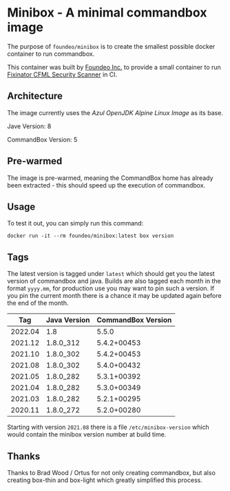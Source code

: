 # Minibox - A minimal commandbox image

The purpose of `foundeo/minibox` is to create the smallest possible docker container to run commandbox.

This container was built by [Foundeo Inc.](https://foundeo.com/) to provide a small container to run [Fixinator CFML Security Scanner](https://fixinator.app/) in CI.

## Architecture

The image currently uses the _Azul OpenJDK Alpine Linux Image_ as its base.

Jave Version: 8

CommandBox Version: 5

## Pre-warmed

The image is pre-warmed, meaning the CommandBox home has already been extracted - this should speed up the execution of commandbox.

## Usage

To test it out, you can simply run this command:

	docker run -it --rm foundeo/minibox:latest box version

## Tags

The latest version is tagged under `latest` which should get you the latest version of commandbox and java. Builds are also tagged each month in the format `yyyy.mm`, for production use you may want to pin such a version. If you pin the current month there is a chance it may be updated again before the end of the month.

| Tag           | Java Version  | CommandBox Version |
| ------------- | ------------- | ------------------ |
| 2022.04       | 1.8           | 5.5.0              |
| 2021.12       | 1.8.0_312     | 5.4.2+00453        |
| 2021.10       | 1.8.0_302     | 5.4.2+00453        |
| 2021.08       | 1.8.0_302     | 5.4.0+00432        |
| 2021.05       | 1.8.0_282     | 5.3.1+00392        |
| 2021.04       | 1.8.0_282     | 5.3.0+00349        |
| 2021.03       | 1.8.0_282     | 5.2.1+00295        |
| 2020.11       | 1.8.0_272     | 5.2.0+00280        |

Starting with version `2021.08` there is a file `/etc/minibox-version` which would contain the minibox version number at build time. 


## Thanks

Thanks to Brad Wood / Ortus for not only creating commandbox, but also creating box-thin and box-light which greatly simplified this process.
